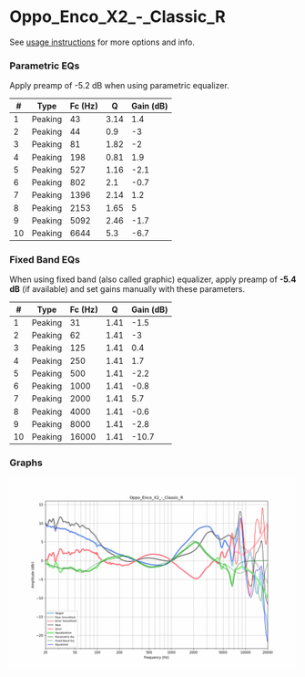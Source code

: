 # Oppo_Enco_X2_-_Classic_R
See [usage instructions](https://github.com/jaakkopasanen/AutoEq#usage) for more options and info.

### Parametric EQs
Apply preamp of -5.2 dB when using parametric equalizer.

|   # | Type    |   Fc (Hz) |    Q |   Gain (dB) |
|-----|---------|-----------|------|-------------|
|   1 | Peaking |        43 | 3.14 |         1.4 |
|   2 | Peaking |        44 | 0.9  |        -3   |
|   3 | Peaking |        81 | 1.82 |        -2   |
|   4 | Peaking |       198 | 0.81 |         1.9 |
|   5 | Peaking |       527 | 1.16 |        -2.1 |
|   6 | Peaking |       802 | 2.1  |        -0.7 |
|   7 | Peaking |      1396 | 2.14 |         1.2 |
|   8 | Peaking |      2153 | 1.65 |         5   |
|   9 | Peaking |      5092 | 2.46 |        -1.7 |
|  10 | Peaking |      6644 | 5.3  |        -6.7 |

### Fixed Band EQs
When using fixed band (also called graphic) equalizer, apply preamp of **-5.4 dB** (if available) and set gains manually with these parameters.

|   # | Type    |   Fc (Hz) |    Q |   Gain (dB) |
|-----|---------|-----------|------|-------------|
|   1 | Peaking |        31 | 1.41 |        -1.5 |
|   2 | Peaking |        62 | 1.41 |        -3   |
|   3 | Peaking |       125 | 1.41 |         0.4 |
|   4 | Peaking |       250 | 1.41 |         1.7 |
|   5 | Peaking |       500 | 1.41 |        -2.2 |
|   6 | Peaking |      1000 | 1.41 |        -0.8 |
|   7 | Peaking |      2000 | 1.41 |         5.7 |
|   8 | Peaking |      4000 | 1.41 |        -0.6 |
|   9 | Peaking |      8000 | 1.41 |        -2.8 |
|  10 | Peaking |     16000 | 1.41 |       -10.7 |

### Graphs
![](./Oppo_Enco_X2_-_Classic_R.png)
